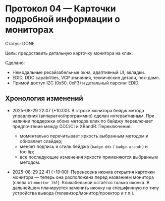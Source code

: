 # Протокол 04 — Карточки подробной информации о мониторах

Статус: DONE

Цель: предоставить детальную карточку монитора на клик.

Сделано:
- Немодальные ресайзабельные окна, адаптивный UI, вкладки.
- EDID, DDC capabilities, VCP значения, технические детали, hex-дамп.
- Прямой доступ I2C (0x50, 0xF3) и детальный парсинг EDID.

## Хронология изменений

- 2025-08-29 22:07 (+10:00): В строке монитора бейдж метода управления (аппаратно/программно) сделан интерактивным. При наличии поддержки обоих методов клик по бейджу переключает предпочтение между DDC/CI и XRandR. Переключение:
  - моментально перечитывает яркость выбранным методом и обновляет слайдер;
  - меняет подпись и стиль бейджа (`badge-ddc` / `badge-xrandr`) и tooltip;
  - все последующие изменения яркости применяются выбранным методом.

- 2025-08-29 22:41 (+10:00): Перенесена иконка открытия карточки монитора — теперь она расположена перед названием монитора (слева от `monitor_lbl`). Кликабельной остаётся только иконка. В дальнейшем планируется заменить иконку на специфичную по типу устройства вывода (телевизор/монитор/проектор и т.п.).
